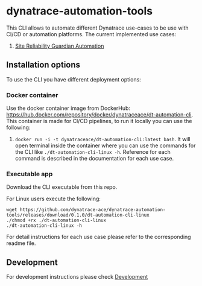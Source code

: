# dynatrace-automation-tools

This CLI allows to automate different Dynatrace use-cases to be use with CI/CD or automation platforms. The current implemented use cases:

1. [Site Reliability Guardian Automation](docs/SRGAutomation.md)

## Installation options

To use the CLI you have different deployment options:

### Docker container

Use the docker container image from DockerHub: https://hub.docker.com/repository/docker/dynatraceace/dt-automation-cli. This container is made for CI/CD pipelines, to run it locally you can use the following:

1. `docker run -i -t dynatraceace/dt-automation-cli:latest bash`. It will open terminal inside the container where you can use the commands for the CLI like `./dt-automation-cli-linux -h`. Reference for each command is described in the documentation for each use case.

### Executable app

Download the CLI executable from this repo.

For Linux users execute the following:

```(bash)
wget https://github.com/dynatrace-ace/dynatrace-automation-tools/releases/download/0.1.0/dt-automation-cli-linux
./chmod +rx ./dt-automation-cli-linux
./dt-automation-cli-linux -h
```

For detail instructions for each use case please refer to the corresponding readme file.

## Development

For development instructions please check [Development](docs/Development.md)
